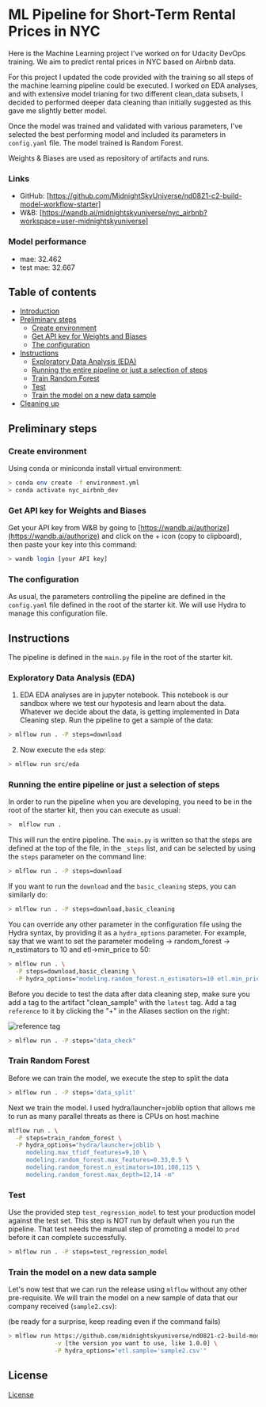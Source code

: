 # ML Pipeline for Short-Term Rental Prices in NYC

Here is the Machine Learning project I've worked on for Udacity DevOps training.
We aim to predict rental prices in NYC based on Airbnb data. 

For this project I updated the code provided with the training so all steps of 
the machine learning pipeline could be executed. I worked on EDA analyses,
and with extensive model trianing for two different clean_data subsets,
I decided to performed deeper data cleaning than initially suggested as this 
gave me slightly better model.

Once the model was trained and validated with various parameters, I've selected the best performing model 
and included its parameters in `config.yaml` file. The model trained is Random Forest.

Weights & Biases are used as repository of artifacts and runs.


### Links
- GitHub: [https://github.com/MidnightSkyUniverse/nd0821-c2-build-model-workflow-starter]
- W&B: [https://wandb.ai/midnightskyuniverse/nyc_airbnb?workspace=user-midnightskyuniverse]
 
### Model performance
- mae: 32.462
- test mae: 32.667


## Table of contents

- [Introduction](#build-an-ML-Pipeline-for-Short-Term-Rental-Prices-in-NYC)
- [Preliminary steps](#preliminary-steps)
  * [Create environment](#create-environment)
  * [Get API key for Weights and Biases](#get-api-key-for-weights-and-biases)
  * [The configuration](#the-configuration)
- [Instructions](#instructions)
  * [Exploratory Data Analysis (EDA)](#exploratory-data-analysis-eda)
  * [Running the entire pipeline or just a selection of steps](#Running-the-entire-pipeline-or-just-a-selection-of-steps)
  * [Train Random Forest](#train-random-forest)
  * [Test](#test)
  * [Train the model on a new data sample](#train-the-model-on-a-new-data-sample)
- [Cleaning up](#cleaning-up)




## Preliminary steps

### Create environment
Using conda or miniconda install virtual environment:

```bash
> conda env create -f environment.yml
> conda activate nyc_airbnb_dev
```

### Get API key for Weights and Biases
Get your API key from W&B by going to 
[https://wandb.ai/authorize](https://wandb.ai/authorize) and click on the + icon (copy to clipboard), 
then paste your key into this command:

```bash
> wandb login [your API key]
```

### The configuration
As usual, the parameters controlling the pipeline are defined in the ``config.yaml`` file defined in
the root of the starter kit. We will use Hydra to manage this configuration file. 






## Instructions

The pipeline is defined in the ``main.py`` file in the root of the starter kit. 

### Exploratory Data Analysis (EDA)

1. EDA
EDA analyses are in jupyter notebook. This notebook is our sandbox where we test
our hypotesis and learn about the data. Whatever we decide about the data, is getting implemented
in Data Cleaning step. 
Run the pipeline to get a sample of the data:
   
  ```bash
  > mlflow run . -P steps=download
  ```

2. Now execute the `eda` step:
  ```bash
  > mlflow run src/eda
  ```

### Running the entire pipeline or just a selection of steps
In order to run the pipeline when you are developing, you need to be in the root of the starter kit, 
then you can execute as usual:

```bash
>  mlflow run .
```
This will run the entire pipeline.
The `main.py` is written so that the steps are defined at the top of the file, in the 
``_steps`` list, and can be selected by using the `steps` parameter on the command line:

```bash
> mlflow run . -P steps=download
```
If you want to run the ``download`` and the ``basic_cleaning`` steps, you can similarly do:
```bash
> mlflow run . -P steps=download,basic_cleaning
```
You can override any other parameter in the configuration file using the Hydra syntax, by
providing it as a ``hydra_options`` parameter. For example, say that we want to set the parameter
modeling -> random_forest -> n_estimators to 10 and etl->min_price to 50:

```bash
> mlflow run . \
  -P steps=download,basic_cleaning \
  -P hydra_options="modeling.random_forest.n_estimators=10 etl.min_price=50"
```

Before you decide to test the data after data cleaning step, make sure you add a tag to the artifact
"clean_sample" with the ``latest`` tag. Add a tag ``reference`` to it by clicking the "+"
in the Aliases section on the right:

![reference tag](images/wandb-tag-data-test.png "adding a reference tag")
 

```bash
> mlflow run . -P steps="data_check"
```

### Train Random Forest

Before we can train the model, we execute the step to split the data
```bash
> mlflow run . -P steps='data_split'
```

Next we train the model. I used hydra/launcher=joblib option that allows me to run 
as many parallel threats as there is CPUs on host machine

```bash
mlflow run . \
  -P steps=train_random_forest \
  -P hydra_options="hydra/launcher=joblib \
     modeling.max_tfidf_features=9,10 \
     modeling.random_forest.max_features=0.33,0.5 \
     modeling.random_forest.n_estimators=101,108,115 \
     modeling.random_forest.max_depth=12,14 -m"
```



### Test
Use the provided step ``test_regression_model`` to test your production model against the
test set. This step is NOT run by default when you run the pipeline. That test needs the manual step
of promoting a model to ``prod`` before it can complete successfully. 

```bash
> mlflow run . -P steps=test_regression_model
```


### Train the model on a new data sample

Let's now test that we can run the release using ``mlflow`` without any other pre-requisite. We will
train the model on a new sample of data that our company received (``sample2.csv``):

(be ready for a surprise, keep reading even if the command fails)
```bash
> mlflow run https://github.com/midnightskyuniverse/nd0821-c2-build-model-workflow-starter.git \
             -v [the version you want to use, like 1.0.0] \
             -P hydra_options="etl.sample='sample2.csv'"
```


## License

[License](LICENSE.txt)
